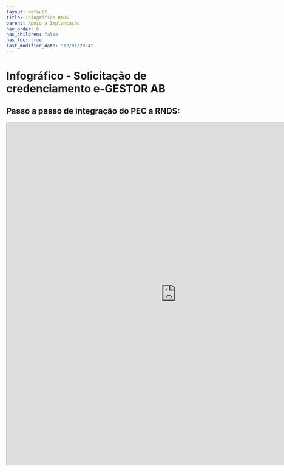 ```yaml
---
layout: default
title: Infográfico RNDS
parent: Apoio a Implantação
nav_order: 6
has_children: false
has_toc: true
last_modified_date: "12/01/2024"
---
```


# Infográfico - Solicitação de credenciamento e-GESTOR AB
## Passo a passo de integração do PEC a RNDS:

<iframe src="https://saps-ms.github.io/Manual-eSUS_APS/infografico.pdf" width="890px" height="900px"></iframe>

